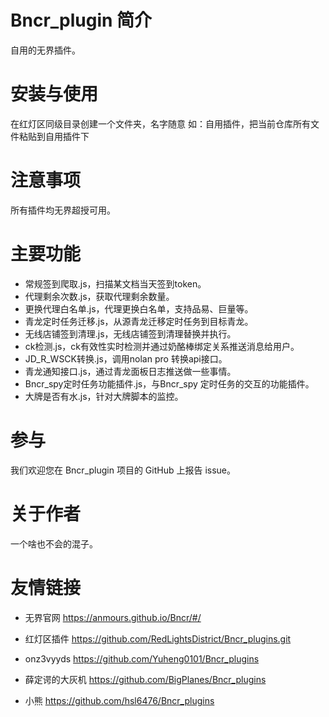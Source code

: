 # Bncr_plugin 简介

自用的无界插件。

# 安装与使用

在红灯区同级目录创建一个文件夹，名字随意 如：自用插件，把当前仓库所有文件粘贴到自用插件下

# 注意事项

所有插件均无界超授可用。

# 主要功能

- 常规签到爬取.js，扫描某文档当天签到token。
- 代理剩余次数.js，获取代理剩余数量。
- 更换代理白名单.js，代理更换白名单，支持品易、巨量等。
- 青龙定时任务迁移.js，从源青龙迁移定时任务到目标青龙。
- 无线店铺签到清理.js，无线店铺签到清理替换并执行。
- ck检测.js，ck有效性实时检测并通过奶酪棒绑定关系推送消息给用户。
- JD_R_WSCK转换.js，调用nolan pro 转换api接口。
- 青龙通知接口.js，通过青龙面板日志推送做一些事情。
- Bncr_spy定时任务功能插件.js，与Bncr_spy 定时任务的交互的功能插件。
- 大牌是否有水.js，针对大牌脚本的监控。

# 参与

我们欢迎您在 Bncr_plugin 项目的 GitHub 上报告 issue。

# 关于作者

一个啥也不会的混子。

# 友情链接
- 无界官网
  https://anmours.github.io/Bncr/#/

- 红灯区插件
  https://github.com/RedLightsDistrict/Bncr_plugins.git

- onz3vyyds 
  https://github.com/Yuheng0101/Bncr_plugins

- 薛定谔的大灰机 
  https://github.com/BigPlanes/Bncr_plugins

- 小熊 
  https://github.com/hsl6476/Bncr_plugins
